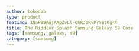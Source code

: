 ```yaml
---
author: tokodab
type: product
featimg: 1NaP99AWjAApZvLl-QbKJzRvPrYEtOg4h
title: The Riddler Splash Samsung Galaxy S9 Case
tags: [samsung, galaxy, s9]
category: [samsung]
---
```

